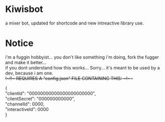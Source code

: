 # Kiwisbot  
a mixer bot, updated for shortcode and new intreactive library use.  
# Notice  
i'm a fuggin hobbyist... you don't like something i'm doing, fork the fugger and make it better...  
if you dont understand how this works... Sorry... it's meant to be used by a dev, because i am one.  
~~!~!!~ REQUIRES A "config.json" FILE CONTAINING THIS: ~!~~~~  
  
  {  
    "clientId": "00000000000000000000000",  
    "clientSecret": "000000000000",  
    "channelId": 0000,  
    "interactiveId": 0000  
  }  
